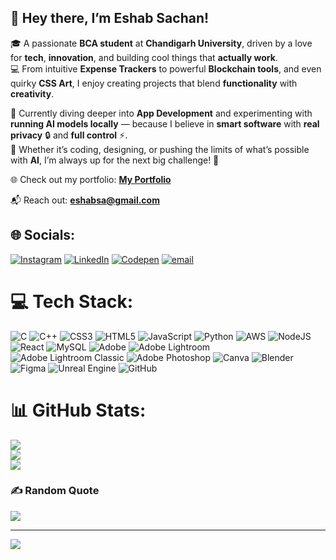 ## 👋 Hey there, I’m **Eshab Sachan**!

🎓 A passionate **BCA student** at **Chandigarh University**, driven by a love for **tech**, **innovation**, and building cool things that **actually work**.  
💻 From intuitive **Expense Trackers** to powerful **Blockchain tools**, and even quirky **CSS Art**, I enjoy creating projects that blend **functionality** with **creativity**.

📱 Currently diving deeper into **App Development** and experimenting with **running AI models locally** — because I believe in **smart software** with **real privacy** 🔒 and **full control** ⚡.  
🧠 Whether it’s coding, designing, or pushing the limits of what’s possible with **AI**, I’m always up for the next big challenge! 🚀

🌐 Check out my portfolio: [**My Portfolio**](https://netflix-portfolio-iota.vercel.app/)

📬 Reach out: **eshabsa@gmail.com**


## 🌐 Socials:
[![Instagram](https://img.shields.io/badge/Instagram-%23E4405F.svg?logo=Instagram&logoColor=white)](https://instagram.com/eshab_sachan) [![LinkedIn](https://img.shields.io/badge/LinkedIn-%230077B5.svg?logo=linkedin&logoColor=white)](https://linkedin.com/in/eshab-sachan) [![Codepen](https://img.shields.io/badge/Codepen-000000?logo=codepen&logoColor=white)](https://codepen.io/eshab-sachan) [![email](https://img.shields.io/badge/Email-D14836?logo=gmail&logoColor=white)](mailto:eshabsa@gmail.com) 

# 💻 Tech Stack:
![C](https://img.shields.io/badge/c-%2300599C.svg?style=plastic&logo=c&logoColor=white) ![C++](https://img.shields.io/badge/c++-%2300599C.svg?style=plastic&logo=c%2B%2B&logoColor=white) ![CSS3](https://img.shields.io/badge/css3-%231572B6.svg?style=plastic&logo=css3&logoColor=white) ![HTML5](https://img.shields.io/badge/html5-%23E34F26.svg?style=plastic&logo=html5&logoColor=white) ![JavaScript](https://img.shields.io/badge/javascript-%23323330.svg?style=plastic&logo=javascript&logoColor=%23F7DF1E) ![Python](https://img.shields.io/badge/python-3670A0?style=plastic&logo=python&logoColor=ffdd54) ![AWS](https://img.shields.io/badge/AWS-%23FF9900.svg?style=plastic&logo=amazon-aws&logoColor=white) ![NodeJS](https://img.shields.io/badge/node.js-6DA55F?style=plastic&logo=node.js&logoColor=white) ![React](https://img.shields.io/badge/react-%2320232a.svg?style=plastic&logo=react&logoColor=%2361DAFB) ![MySQL](https://img.shields.io/badge/mysql-4479A1.svg?style=plastic&logo=mysql&logoColor=white) ![Adobe](https://img.shields.io/badge/adobe-%23FF0000.svg?style=plastic&logo=adobe&logoColor=white) ![Adobe Lightroom](https://img.shields.io/badge/Adobe%20Lightroom-31A8FF.svg?style=plastic&logo=Adobe%20Lightroom&logoColor=white) ![Adobe Lightroom Classic](https://img.shields.io/badge/Adobe%20Lightroom%20Classic-31A8FF.svg?style=plastic&logo=Adobe%20Lightroom%20Classic&logoColor=white) ![Adobe Photoshop](https://img.shields.io/badge/adobe%20photoshop-%2331A8FF.svg?style=plastic&logo=adobe%20photoshop&logoColor=white) ![Canva](https://img.shields.io/badge/Canva-%2300C4CC.svg?style=plastic&logo=Canva&logoColor=white) ![Blender](https://img.shields.io/badge/blender-%23F5792A.svg?style=plastic&logo=blender&logoColor=white) ![Figma](https://img.shields.io/badge/figma-%23F24E1E.svg?style=plastic&logo=figma&logoColor=white) ![Unreal Engine](https://img.shields.io/badge/unrealengine-%23313131.svg?style=plastic&logo=unrealengine&logoColor=white) ![GitHub](https://img.shields.io/badge/github-%23121011.svg?style=plastic&logo=github&logoColor=white)
# 📊 GitHub Stats:
![](https://github-readme-stats.vercel.app/api?username=Eshab01&theme=dark&hide_border=true&include_all_commits=false&count_private=false)<br/>
![](https://nirzak-streak-stats.vercel.app/?user=Eshab01&theme=dark&hide_border=true)<br/>
![](https://github-readme-stats.vercel.app/api/top-langs/?username=Eshab01&theme=dark&hide_border=true&include_all_commits=false&count_private=false&layout=compact)

### ✍️ Random Quote
![](https://quotes-github-readme.vercel.app/api?type=horizontal&theme=radical)

---
[![](https://visitcount.itsvg.in/api?id=Eshab01&icon=0&color=0)](https://visitcount.itsvg.in)
